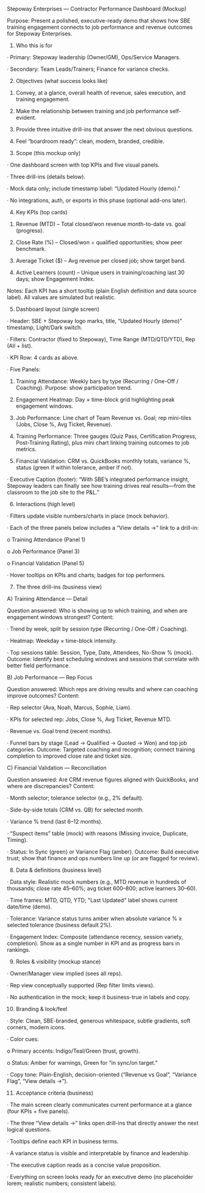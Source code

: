 Stepoway Enterprises — Contractor Performance Dashboard (Mockup)

Purpose: Present a polished, executive-ready demo that shows how SBE training engagement connects to job performance and revenue outcomes for Stepoway Enterprises.

1) Who this is for

· Primary: Stepoway leadership (Owner/GM), Ops/Service Managers.

· Secondary: Team Leads/Trainers; Finance for variance checks.

2) Objectives (what success looks like)

1. Convey, at a glance, overall health of revenue, sales execution, and training engagement.

2. Make the relationship between training and job performance self-evident.

3. Provide three intuitive drill-ins that answer the next obvious questions.

4. Feel “boardroom ready”: clean, modern, branded, credible.

3) Scope (this mockup only)

· One dashboard screen with top KPIs and five visual panels.

· Three drill-ins (details below).

· Mock data only; include timestamp label: “Updated Hourly (demo).”

· No integrations, auth, or exports in this phase (optional add-ons later).

4) Key KPIs (top cards)

1. Revenue (MTD) – Total closed/won revenue month-to-date vs. goal (progress).

2. Close Rate (%) – Closed/won ÷ qualified opportunities; show peer benchmark.

3. Average Ticket ($) – Avg revenue per closed job; show target band.

4. Active Learners (count) – Unique users in training/coaching last 30 days; show Engagement Index.

Notes: Each KPI has a short tooltip (plain English definition and data source label). All values are simulated but realistic.

5) Dashboard layout (single screen)

· Header: SBE + Stepoway logo marks, title, “Updated Hourly (demo)” timestamp, Light/Dark switch.

· Filters: Contractor (fixed to Stepoway), Time Range (MTD/QTD/YTD), Rep (All + list).

· KPI Row: 4 cards as above.

· Five Panels:

1. Training Attendance: Weekly bars by type (Recurring / One-Off / Coaching). Purpose: show participation trend.

2. Engagement Heatmap: Day × time-block grid highlighting peak engagement windows.

3. Job Performance: Line chart of Team Revenue vs. Goal; rep mini-tiles (Jobs, Close %, Avg Ticket, Revenue).

4. Training Performance: Three gauges (Quiz Pass, Certification Progress, Post-Training Rating), plus mini chart linking training outcomes to job metrics.

5. Financial Validation: CRM vs. QuickBooks monthly totals, variance %, status (green if within tolerance, amber if not).

· Executive Caption (footer): “With SBE’s integrated performance insight, Stepoway leaders can finally see how training drives real results—from the classroom to the job site to the P&L.”

6) Interactions (high level)

· Filters update visible numbers/charts in place (mock behavior).

· Each of the three panels below includes a “View details →” link to a drill-in:

o Training Attendance (Panel 1)

o Job Performance (Panel 3)

o Financial Validation (Panel 5)

· Hover tooltips on KPIs and charts; badges for top performers.

7) The three drill-ins (business view)

A) Training Attendance — Detail

Question answered: Who is showing up to which training, and when are engagement windows strongest? Content:

· Trend by week, split by session type (Recurring / One-Off / Coaching).

· Heatmap: Weekday × time-block intensity.

· Top sessions table: Session, Type, Date, Attendees, No-Show % (mock). Outcome: Identify best scheduling windows and sessions that correlate with better field performance.

B) Job Performance — Rep Focus

Question answered: Which reps are driving results and where can coaching improve outcomes? Content:

· Rep selector (Ava, Noah, Marcus, Sophie, Liam).

· KPIs for selected rep: Jobs, Close %, Avg Ticket, Revenue MTD.

· Revenue vs. Goal trend (recent months).

· Funnel bars by stage (Lead → Qualified → Quoted → Won) and top job categories. Outcome: Targeted coaching and recognition; connect training completion to improved close rate and ticket size.

C) Financial Validation — Reconciliation

Question answered: Are CRM revenue figures aligned with QuickBooks, and where are discrepancies? Content:

· Month selector; tolerance selector (e.g., 2% default).

· Side-by-side totals (CRM vs. QB) for selected month.

· Variance % trend (last 6–12 months).

· “Suspect items” table (mock) with reasons (Missing invoice, Duplicate, Timing).

· Status: In Sync (green) or Variance Flag (amber). Outcome: Build executive trust; show that finance and ops numbers line up (or are flagged for review).

8) Data & definitions (business level)

· Data style: Realistic mock numbers (e.g., MTD revenue in hundreds of thousands; close rate 45–60%; avg ticket $600–$800; active learners 30–60).

· Time frames: MTD, QTD, YTD; "Last Updated" label shows current date/time (demo).

· Tolerance: Variance status turns amber when absolute variance % ≥ selected tolerance (business default 2%).

· Engagement Index: Composite (attendance recency, session variety, completion). Show as a single number in KPI and as progress bars in rankings.

9) Roles & visibility (mockup stance)

· Owner/Manager view implied (sees all reps).

· Rep view conceptually supported (Rep filter limits views).

· No authentication in the mock; keep it business-true in labels and copy.

10) Branding & look/feel

· Style: Clean, SBE-branded, generous whitespace, subtle gradients, soft corners, modern icons.

· Color cues:

o Primary accents: Indigo/Teal/Green (trust, growth).

o Status: Amber for warnings, Green for “in sync/on target.”

· Copy tone: Plain-English, decision-oriented (“Revenue vs Goal”, “Variance Flag”, “View details →”).

11) Acceptance criteria (business)

· The main screen clearly communicates current performance at a glance (four KPIs + five panels).

· The three “View details →” links open drill-ins that directly answer the next logical questions.

· Tooltips define each KPI in business terms.

· A variance status is visible and interpretable by finance and leadership.

· The executive caption reads as a concise value proposition.

· Everything on screen looks ready for an executive demo (no placeholder lorem; realistic numbers; consistent labels).
